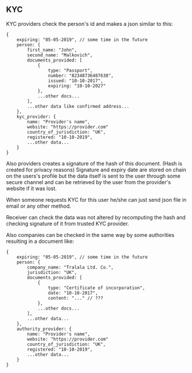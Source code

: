 ## KYC

KYC providers check the person's id and makes a json similar to this:
```
{
    expiring: "05-05-2019", // some time in the future
    person: {
        first_name: "John",
        second_name: "Malkovich",
        documents_provided: [
            {
                type: "Passport",
                number: "82348736487638",
                issued: "10-10-2017",
                expiring: "10-10-2027"
            },
            ...other docs...
        ],
        ...other data like confirmed address...
    },
    kyc_provider: {
        name: "Provider's name",
        website: "https://provider.com"
        country_of_jurisdiction: "UK",
        registered: "10-10-2019",
        ...other data...
    }
} 
```
Also providers creates a signature of the hash of this document.
(Hash is created for privacy reasons)
Signature and expiry date are stored on chain on the users's profile but the data 
itself is sent to the user through some secure channel and can be retrieved by
the user from the provider's website if it was lost.

When someone requests KYC for this user he/she can just send json 
file in email or any other method.

Receiver can check the data was not altered by recomputing the hash
and checking signature of it from trusted KYC provider.  

Also companies can be checked in the same way by some authorities 
resulting in a document like: 
```
{
    expiring: "05-05-2019", // some time in the future
    person: {
        company_name: "Tralala Ltd. Co.",
        jurisdiction: "UK",
        documents_provided: [
            {
                type: "Certificate of incorporation",
                date: "10-10-2017",
                content: "..." // ???
            },
            ...other docs...
        ],
        ...other data...
    },
    authority_provider: {
        name: "Provider's name",
        website: "https://provider.com"
        country_of_jurisdiction: "UK",
        registered: "10-10-2019",
        ...other data...
    }
} 
```
